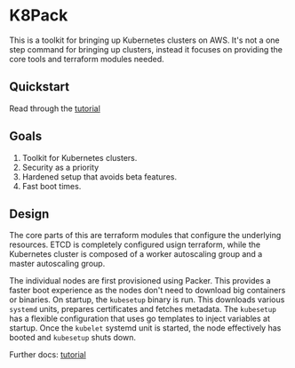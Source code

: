 # K8Pack

This is a toolkit for bringing up Kubernetes clusters on AWS. It's not a one step command for bringing up clusters, instead it focuses on providing the core tools and terraform modules needed.

## Quickstart

Read through the [tutorial](docs/tutorial/0-prerequisites.md)

## Goals

1. Toolkit for Kubernetes clusters.
2. Security as a priority
3. Hardened setup that avoids beta features.
4. Fast boot times.

## Design

The core parts of this are terraform modules that configure the underlying resources. ETCD is completely configured usign terraform, while the Kubernetes cluster is composed of a worker autoscaling group and a master autoscaling group.

The individual nodes are first provisioned using Packer. This provides a faster boot experience as the nodes don't need to download big containers or binaries. On startup, the `kubesetup` binary is run. This downloads various `systemd` units, prepares certificates and fetches metadata. The `kubesetup` has a flexible configuration that uses go templates to inject variables at startup. Once the `kubelet` systemd unit is started, the node effectively has booted and `kubesetup` shuts down.

Further docs: [tutorial](docs/design/)
